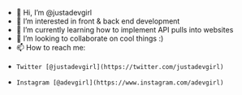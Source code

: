 - 👋 Hi, I’m @justadevgirl
- 👀 I’m interested in front & back end development
- 🌱 I’m currently learning how to implement API pulls into websites
- 💞️ I’m looking to collaborate on cool things :) 
- 📫 How to reach me:
-     Twitter [@justadevgirl](https://twitter.com/justadevgirl)
-     Instagram [@adevgirl](https://www.instagram.com/adevgirl)

<!---
justadevgirl/justadevgirl is a ✨ special ✨ repository because its `README.md` (this file) appears on your GitHub profile.
You can click the Preview link to take a look at your changes.
--->
